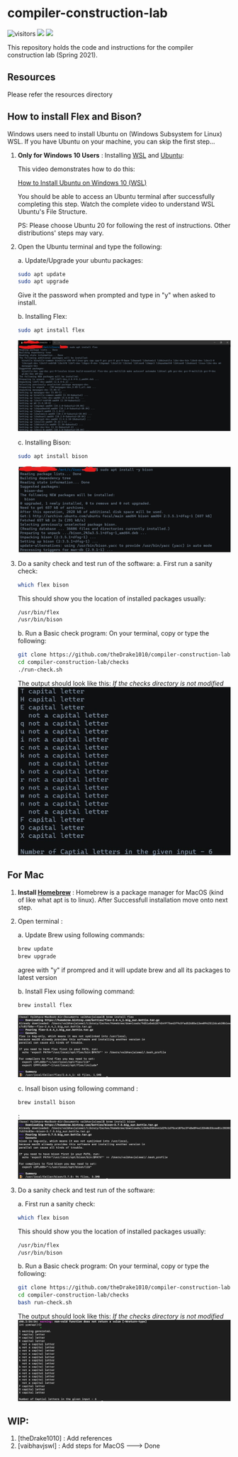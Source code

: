 # compiler-construction-lab

![visitors](https://visitor-badge.laobi.icu/badge?page_id=theDrake1010.compiler-construction-lab)
<a href="https://github.com/theDrake1010"><img src="https://img.shields.io/badge/Made%20by-theDrake1010-orange.svg"/></a>
<a href="https://github.com/vaibhavjswl"><img src="https://img.shields.io/badge/Made%20by-Vaibhav_Jaiswal-blue.svg"/></a>

This repository holds the code and instructions for the compiler construction lab (Spring 2021).


## Resources
Please refer the resources directory


## How to install Flex and Bison?

Windows users need to install Ubuntu on (Windows Subsystem for Linux) WSL. 
If you have Ubuntu on your machine, you can skip the first step...


1. **Only for Windows 10 Users** : Installing [WSL](https://docs.microsoft.com/en-us/windows/wsl/about) and [Ubuntu](https://ubuntu.com/):
    
    This video demonstrates how to do this:
    
    [How to Install Ubuntu on Windows 10 (WSL)](https://www.youtube.com/watch?v=X-DHaQLrBi8) 

    You should be able to access an Ubuntu terminal after successfully completing this step.
    Watch the complete video to understand WSL Ubuntu's File Structure.

    PS: Please choose Ubuntu 20 for following the rest of instructions. Other distributions' steps may vary.

2. Open the Ubuntu terminal and type the following:

    a. Update/Upgrade your ubuntu packages:
    ```bash
    sudo apt update
    sudo apt upgrade
    ```
    Give it the password when prompted and type in "y" when asked to install.

    b. Installing Flex:
    ```bash
    sudo apt install flex
    ```
    ![Installing Lex](./images/installing_lex.jpg)

    c. Installing Bison:
    ```bash
    sudo apt install bison
    ```
    ![Installing Bison](./images/installing_bison.jpg)

3. Do a sanity check and test run of the software:
    a. First run a sanity check:
    ```bash
    which flex bison
    ```
    This should show you the location of installed packages usually:
    ```bash
    /usr/bin/flex
    /usr/bin/bison
    ```

    b. Run a Basic check program:
    On your terminal, copy or type the following:
    ```bash
    git clone https://github.com/theDrake1010/compiler-construction-lab.git
    cd compiler-construction-lab/checks
    ./run-check.sh
    ```
    The output should look like this: *If the checks directory is not modified*
    ![Output of Running Check](./images/check_output.jpg)



## For Mac

1. **Install [Homebrew](https://brew.sh/)** : 
    Homebrew is a package manager for MacOS (kind of like what apt is to linux).
    After Successfull installation move onto next step.

2. Open terminal :

    a. Update Brew using following commands:
    ```bash
    brew update 
    brew upgrade
    ```
    agree with "y" if prompred and it will update brew and all its packages to latest version

    b. Install Flex using following command:
    ```bash
    brew install flex
    ```
    ![Output of Installing Flex](./images/installing_flex_mac.jpg)

    c. Insall bison using following command : 
    ```bash
    brew install bison
    ```
    :
    ![Output of Installing Flex](./images/installing_bison_mac.jpg) 

3. Do a sanity check and test run of the software:

    a. First run a sanity check:
    ```bash
    which flex bison
    ```
    This should show you the location of installed packages usually:
    ```bash
    /usr/bin/flex
    /usr/bin/bison
    ```

    b. Run a Basic check program:
    On your terminal, copy or type the following:
    ```bash
    git clone https://github.com/theDrake1010/compiler-construction-lab.git
    cd compiler-construction-lab/checks
    bash run-check.sh
    ```
    The output should look like this: *If the checks directory is not modified*
    ![Output of Running Check](./images/output_mac.jpg)


## WIP:
1. [theDrake1010] : Add references
2. [vaibhavjswl] : Add steps for MacOS ---> Done




